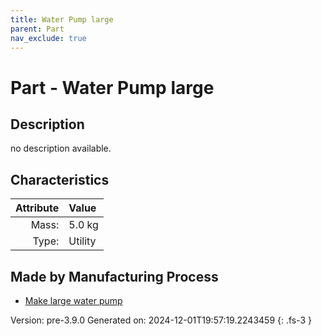 ```yaml
---
title: Water Pump large
parent: Part
nav_exclude: true
---
```

# Part - Water Pump large

## Description
no description available.

## Characteristics

| Attribute      | Value |
|--------:|:------|
|Mass:|5.0 kg|
|Type:|Utility|

## Made by Manufacturing Process

- [Make large water pump](../process/make-large-water-pump.html)



Version: pre-3.9.0 Generated on: 2024-12-01T19:57:19.2243459
{: .fs-3 }

